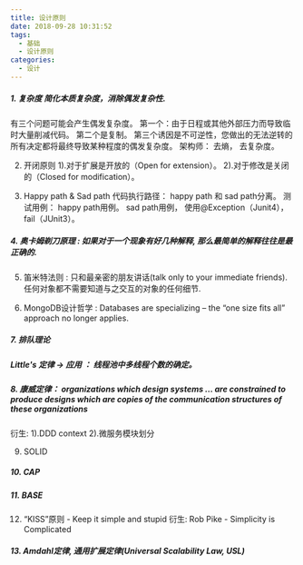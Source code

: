 ```yaml
---
title: 设计原则
date: 2018-09-28 10:31:52
tags:
  - 基础
  - 设计原则
categories: 
  - 设计  
---
```


##### 1. 复杂度 简化本质复杂度，消除偶发复杂性. 
   有三个问题可能会产生偶发复杂度。
      第一个：由于日程或其他外部压力而导致临时大量削减代码。
      第二个是复制。
      第三个诱因是不可逆性，您做出的无法逆转的所有决定都将最终导致某种程度的偶发复杂度。 
   架构师： 去熵， 去复杂度。 

<!-- more -->   

2. 开闭原则 
   1).对于扩展是开放的（Open for extension）。 
   2).对于修改是关闭的（Closed for modification）。

3. Happy path & Sad path 代码执行路径： happy path 和 sad path分离。 
   测试用例： happy path用例。 sad path用例， 使用@Exception（Junit4）， fail（JUnit3）。

##### 4. 奥卡姆剃刀原理 : 如果对于一个现象有好几种解释, 那么最简单的解释往往是最正确的.

5. 笛米特法则 : 只和最亲密的朋友讲话(talk only to your immediate friends). 任何对象都不需要知道与之交互的对象的任何细节.

6. MongoDB设计哲学 : Databases are specializing – the “one size fits all” approach no longer applies.

##### 7. 排队理论 
##### Little's 定律 -> 应用 ： 线程池中多线程个数的确定。

##### 8. 康威定律：  organizations which design systems ... are constrained to produce designs which are copies of the communication structures of these organizations
   衍生: 
   1).DDD context
   2).微服务模块划分

9. SOLID

##### 10. CAP

##### 11. BASE

12. “KISS”原则 - Keep it simple and stupid
    衍生: 
      Rob Pike -  Simplicity is Complicated 

##### 13. Amdahl定律, 通用扩展定律(Universal Scalability Law, USL)



